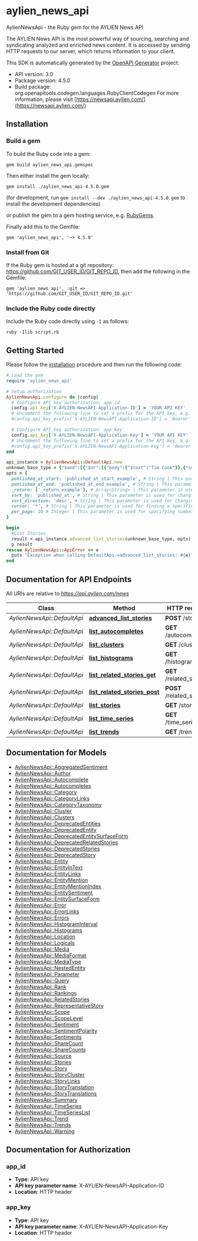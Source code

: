 # aylien_news_api

AylienNewsApi - the Ruby gem for the AYLIEN News API

The AYLIEN News API is the most powerful way of sourcing, searching and syndicating analyzed and enriched news content. It is accessed by sending HTTP requests to our server, which returns information to your client.


This SDK is automatically generated by the [OpenAPI Generator](https://openapi-generator.tech) project:

- API version: 3.0
- Package version: 4.5.0
- Build package: org.openapitools.codegen.languages.RubyClientCodegen
For more information, please visit [https://newsapi.aylien.com/](https://newsapi.aylien.com/)

## Installation

### Build a gem

To build the Ruby code into a gem:

```shell
gem build aylien_news_api.gemspec
```

Then either install the gem locally:

```shell
gem install ./aylien_news_api-4.5.0.gem
```

(for development, run `gem install --dev ./aylien_news_api-4.5.0.gem` to install the development dependencies)

or publish the gem to a gem hosting service, e.g. [RubyGems](https://rubygems.org/).

Finally add this to the Gemfile:

    gem 'aylien_news_api', '~> 4.5.0'

### Install from Git

If the Ruby gem is hosted at a git repository: https://github.com/GIT_USER_ID/GIT_REPO_ID, then add the following in the Gemfile:

    gem 'aylien_news_api', :git => 'https://github.com/GIT_USER_ID/GIT_REPO_ID.git'

### Include the Ruby code directly

Include the Ruby code directly using `-I` as follows:

```shell
ruby -Ilib script.rb
```

## Getting Started

Please follow the [installation](#installation) procedure and then run the following code:

```ruby
# Load the gem
require 'aylien_news_api'

# Setup authorization
AylienNewsApi.configure do |config|
  # Configure API key authorization: app_id
  config.api_key['X-AYLIEN-NewsAPI-Application-ID'] = 'YOUR API KEY'
  # Uncomment the following line to set a prefix for the API key, e.g. 'Bearer' (defaults to nil)
  #config.api_key_prefix['X-AYLIEN-NewsAPI-Application-ID'] = 'Bearer'

  # Configure API key authorization: app_key
  config.api_key['X-AYLIEN-NewsAPI-Application-Key'] = 'YOUR API KEY'
  # Uncomment the following line to set a prefix for the API key, e.g. 'Bearer' (defaults to nil)
  #config.api_key_prefix['X-AYLIEN-NewsAPI-Application-Key'] = 'Bearer'
end

api_instance = AylienNewsApi::DefaultApi.new
unknown_base_type = {"$and":[{"$or":[{"body":{"$text":"Tim Cook"}},{"social.shares.count.reddit.max":{"$gte":5000,"$boost":5}}]},{"entity":{"$and":[{"name":{"$text":"Apple","$boost":2}},{"$not":[{"type":{"$eq":"Fruit"}}]}]}}]} # UNKNOWN_BASE_TYPE | /stories body schema to perform an advanced search with logical operators and nested objects. 
opts = {
  published_at_start: 'published_at_start_example', # String | This parameter is used for finding stories whose published at time is greater than the specified value. [Here](https://newsapi.aylien.com/docs/working-with-dates) you can find more information about how [to work with dates](https://newsapi.aylien.com/docs/working-with-dates). 
  published_at_end: 'published_at_end_example', # String | This parameter is used for finding stories whose published at time is less than the specified value. [Here](https://newsapi.aylien.com/docs/working-with-dates) you can find more information about how [to work with dates](https://newsapi.aylien.com/docs/working-with-dates). 
  _return: ['_return_example'], # Array<String> | This parameter is used for specifying return fields.
  sort_by: 'published_at', # String | This parameter is used for changing the order column of the results. You can read about sorting results [here](https://newsapi.aylien.com/docs/sorting-results). 
  sort_direction: 'desc', # String | This parameter is used for changing the order direction of the result. You can read about sorting results [here](https://newsapi.aylien.com/docs/sorting-results). 
  cursor: '*', # String | This parameter is used for finding a specific page. You can read more about pagination of results [here](https://newsapi.aylien.com/docs/pagination-of-results). 
  per_page: 10 # Integer | This parameter is used for specifying number of items in each page You can read more about pagination of results [here](https://newsapi.aylien.com/docs/pagination-of-results) 
}

begin
  #List Stories
  result = api_instance.advanced_list_stories(unknown_base_type, opts)
  p result
rescue AylienNewsApi::ApiError => e
  puts "Exception when calling DefaultApi->advanced_list_stories: #{e}"
end

```

## Documentation for API Endpoints

All URIs are relative to *https://api.aylien.com/news*

Class | Method | HTTP request | Description
------------ | ------------- | ------------- | -------------
*AylienNewsApi::DefaultApi* | [**advanced_list_stories**](docs/DefaultApi.md#advanced_list_stories) | **POST** /stories | List Stories
*AylienNewsApi::DefaultApi* | [**list_autocompletes**](docs/DefaultApi.md#list_autocompletes) | **GET** /autocompletes | List autocompletes
*AylienNewsApi::DefaultApi* | [**list_clusters**](docs/DefaultApi.md#list_clusters) | **GET** /clusters | List Clusters
*AylienNewsApi::DefaultApi* | [**list_histograms**](docs/DefaultApi.md#list_histograms) | **GET** /histograms | List histograms
*AylienNewsApi::DefaultApi* | [**list_related_stories_get**](docs/DefaultApi.md#list_related_stories_get) | **GET** /related_stories | 
*AylienNewsApi::DefaultApi* | [**list_related_stories_post**](docs/DefaultApi.md#list_related_stories_post) | **POST** /related_stories | 
*AylienNewsApi::DefaultApi* | [**list_stories**](docs/DefaultApi.md#list_stories) | **GET** /stories | List Stories
*AylienNewsApi::DefaultApi* | [**list_time_series**](docs/DefaultApi.md#list_time_series) | **GET** /time_series | List time series
*AylienNewsApi::DefaultApi* | [**list_trends**](docs/DefaultApi.md#list_trends) | **GET** /trends | List trends


## Documentation for Models

 - [AylienNewsApi::AggregatedSentiment](docs/AggregatedSentiment.md)
 - [AylienNewsApi::Author](docs/Author.md)
 - [AylienNewsApi::Autocomplete](docs/Autocomplete.md)
 - [AylienNewsApi::Autocompletes](docs/Autocompletes.md)
 - [AylienNewsApi::Category](docs/Category.md)
 - [AylienNewsApi::CategoryLinks](docs/CategoryLinks.md)
 - [AylienNewsApi::CategoryTaxonomy](docs/CategoryTaxonomy.md)
 - [AylienNewsApi::Cluster](docs/Cluster.md)
 - [AylienNewsApi::Clusters](docs/Clusters.md)
 - [AylienNewsApi::DeprecatedEntities](docs/DeprecatedEntities.md)
 - [AylienNewsApi::DeprecatedEntity](docs/DeprecatedEntity.md)
 - [AylienNewsApi::DeprecatedEntitySurfaceForm](docs/DeprecatedEntitySurfaceForm.md)
 - [AylienNewsApi::DeprecatedRelatedStories](docs/DeprecatedRelatedStories.md)
 - [AylienNewsApi::DeprecatedStories](docs/DeprecatedStories.md)
 - [AylienNewsApi::DeprecatedStory](docs/DeprecatedStory.md)
 - [AylienNewsApi::Entity](docs/Entity.md)
 - [AylienNewsApi::EntityInText](docs/EntityInText.md)
 - [AylienNewsApi::EntityLinks](docs/EntityLinks.md)
 - [AylienNewsApi::EntityMention](docs/EntityMention.md)
 - [AylienNewsApi::EntityMentionIndex](docs/EntityMentionIndex.md)
 - [AylienNewsApi::EntitySentiment](docs/EntitySentiment.md)
 - [AylienNewsApi::EntitySurfaceForm](docs/EntitySurfaceForm.md)
 - [AylienNewsApi::Error](docs/Error.md)
 - [AylienNewsApi::ErrorLinks](docs/ErrorLinks.md)
 - [AylienNewsApi::Errors](docs/Errors.md)
 - [AylienNewsApi::HistogramInterval](docs/HistogramInterval.md)
 - [AylienNewsApi::Histograms](docs/Histograms.md)
 - [AylienNewsApi::Location](docs/Location.md)
 - [AylienNewsApi::Logicals](docs/Logicals.md)
 - [AylienNewsApi::Media](docs/Media.md)
 - [AylienNewsApi::MediaFormat](docs/MediaFormat.md)
 - [AylienNewsApi::MediaType](docs/MediaType.md)
 - [AylienNewsApi::NestedEntity](docs/NestedEntity.md)
 - [AylienNewsApi::Parameter](docs/Parameter.md)
 - [AylienNewsApi::Query](docs/Query.md)
 - [AylienNewsApi::Rank](docs/Rank.md)
 - [AylienNewsApi::Rankings](docs/Rankings.md)
 - [AylienNewsApi::RelatedStories](docs/RelatedStories.md)
 - [AylienNewsApi::RepresentativeStory](docs/RepresentativeStory.md)
 - [AylienNewsApi::Scope](docs/Scope.md)
 - [AylienNewsApi::ScopeLevel](docs/ScopeLevel.md)
 - [AylienNewsApi::Sentiment](docs/Sentiment.md)
 - [AylienNewsApi::SentimentPolarity](docs/SentimentPolarity.md)
 - [AylienNewsApi::Sentiments](docs/Sentiments.md)
 - [AylienNewsApi::ShareCount](docs/ShareCount.md)
 - [AylienNewsApi::ShareCounts](docs/ShareCounts.md)
 - [AylienNewsApi::Source](docs/Source.md)
 - [AylienNewsApi::Stories](docs/Stories.md)
 - [AylienNewsApi::Story](docs/Story.md)
 - [AylienNewsApi::StoryCluster](docs/StoryCluster.md)
 - [AylienNewsApi::StoryLinks](docs/StoryLinks.md)
 - [AylienNewsApi::StoryTranslation](docs/StoryTranslation.md)
 - [AylienNewsApi::StoryTranslations](docs/StoryTranslations.md)
 - [AylienNewsApi::Summary](docs/Summary.md)
 - [AylienNewsApi::TimeSeries](docs/TimeSeries.md)
 - [AylienNewsApi::TimeSeriesList](docs/TimeSeriesList.md)
 - [AylienNewsApi::Trend](docs/Trend.md)
 - [AylienNewsApi::Trends](docs/Trends.md)
 - [AylienNewsApi::Warning](docs/Warning.md)


## Documentation for Authorization


### app_id


- **Type**: API key
- **API key parameter name**: X-AYLIEN-NewsAPI-Application-ID
- **Location**: HTTP header

### app_key


- **Type**: API key
- **API key parameter name**: X-AYLIEN-NewsAPI-Application-Key
- **Location**: HTTP header

